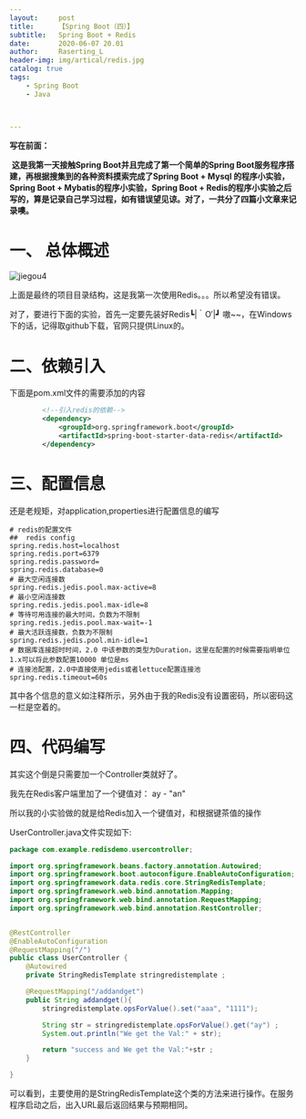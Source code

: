 ```yaml
---
layout:     post
title:      【Spring Boot（四）】
subtitle:   Spring Boot + Redis
date:       2020-06-07 20.01
author:     Raserting_L
header-img: img/artical/redis.jpg
catalog: true
tags:
    - Spring Boot
    - Java



---
```




**写在前面：**

​	**这是我第一天接触Spring Boot并且完成了第一个简单的Spring Boot服务程序搭建，再根据搜集到的各种资料摸索完成了Spring Boot + Mysql 的程序小实验，Spring Boot + Mybatis的程序小实验，Spring Boot + Redis的程序小实验之后写的，算是记录自己学习过程，如有错误望见谅。对了，一共分了四篇小文章来记录噢。**



# 一、 总体概述

![jiegou4](F:\RasertingL.github.io\img\imgs_in_articals\jiegou4.PNG)



上面是最终的项目目录结构，这是我第一次使用Redis。。。所以希望没有错误。

对了，要进行下面的实验，首先一定要先装好Redis┗|｀O′|┛ 嗷~~，在Windows下的话，记得取github下载，官网只提供Linux的。

# 二、依赖引入

下面是pom.xml文件的需要添加的内容

```xml
        <!--引入redis的依赖-->
        <dependency>
            <groupId>org.springframework.boot</groupId>
            <artifactId>spring-boot-starter-data-redis</artifactId>
        </dependency>
```





# 三、配置信息

还是老规矩，对application,properties进行配置信息的编写

```properties
# redis的配置文件
##  redis config
spring.redis.host=localhost
spring.redis.port=6379
spring.redis.password=
spring.redis.database=0
# 最大空闲连接数
spring.redis.jedis.pool.max-active=8
# 最小空闲连接数
spring.redis.jedis.pool.max-idle=8
# 等待可用连接的最大时间，负数为不限制
spring.redis.jedis.pool.max-wait=-1
# 最大活跃连接数，负数为不限制
spring.redis.jedis.pool.min-idle=1
# 数据库连接超时时间，2.0 中该参数的类型为Duration，这里在配置的时候需要指明单位  1.x可以将此参数配置10000 单位是ms
# 连接池配置，2.0中直接使用jedis或者lettuce配置连接池
spring.redis.timeout=60s

```

其中各个信息的意义如注释所示，另外由于我的Redis没有设置密码，所以密码这一栏是空着的。



# 四、代码编写

其实这个倒是只需要加一个Controller类就好了。

我先在Redis客户端里加了一个键值对： ay -   "an"

所以我的小实验做的就是给Redis加入一个键值对，和根据键茶值的操作

UserController.java文件实现如下:

```java
package com.example.redisdemo.usercontroller;

import org.springframework.beans.factory.annotation.Autowired;
import org.springframework.boot.autoconfigure.EnableAutoConfiguration;
import org.springframework.data.redis.core.StringRedisTemplate;
import org.springframework.web.bind.annotation.Mapping;
import org.springframework.web.bind.annotation.RequestMapping;
import org.springframework.web.bind.annotation.RestController;


@RestController
@EnableAutoConfiguration
@RequestMapping("/")
public class UserController {
    @Autowired
    private StringRedisTemplate stringredistemplate ;

    @RequestMapping("/addandget")
    public String addandget(){
        stringredistemplate.opsForValue().set("aaa", "1111");

        String str = stringredistemplate.opsForValue().get("ay") ;
        System.out.println("We get the Val:" + str);

        return "success and We get the Val:"+str ;
    }

}

```

可以看到，主要使用的是StringRedisTemplate这个类的方法来进行操作。在服务程序启动之后，出入URL最后返回结果与预期相同。